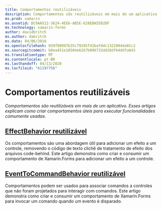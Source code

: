 ```yaml
---
title: Comportamentos reutilizáveis
description: Comportamentos são reutilizáveis em mais de um aplicativo. Estes artigos explicam como criar comportamentos úteis para executar a funcionalidade comumente usada.
ms.prod: xamarin
ms.assetid: DC9AA512-3624-4EE6-AB5E-628EBA55D2DF
ms.technology: xamarin-forms
author: davidbritch
ms.author: dabritch
ms.date: 04/06/2016
ms.openlocfilehash: 039f00997b35c79295f41bafddc1322904da01c2
ms.sourcegitcommit: b0ea451e18504e6267b896732dd26df64ddfa843
ms.translationtype: MT
ms.contentlocale: pt-BR
ms.lasthandoff: 04/13/2020
ms.locfileid: "61197756"
---
```

# <a name="reusable-behaviors"></a>Comportamentos reutilizáveis

_Comportamentos são reutilizáveis em mais de um aplicativo. Esses artigos explicam como criar comportamentos úteis para executar funcionalidades comumente usadas._

## <a name="reusable-effectbehavior"></a>[EffectBehavior reutilizável](effect-behavior.md)

Os comportamentos são uma abordagem útil para adicionar um efeito a um controle, removendo o código de texto clichê de tratamento de efeito dos arquivos code-behind. Este artigo demonstra como criar e consumir um comportamento de Xamarin.Forms para adicionar um efeito a um controle.

## <a name="reusable-eventtocommandbehavior"></a>[EventToCommandBehavior reutilizável](event-to-command-behavior.md)

Comportamentos podem ser usados para associar comandos a controles que não foram projetados para interagir com comandos. Este artigo demonstra como criar e consumir um comportamento de Xamarin.Forms para invocar um comando quando um evento é disparado.
